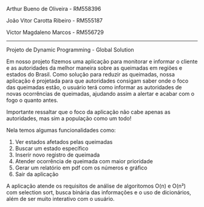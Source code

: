 Arthur Bueno de Oliveira - RM558396

João Vitor Carotta Ribeiro - RM555187

Victor Magdaleno Marcos - RM556729

----------------------------------------------------

Projeto de Dynamic Programming - Global Solution

Em nosso projeto fizemos uma aplicação para monitorar e informar o cliente e as autoridades da melhor maneira sobre as queimadas em regiões e estados do Brasil.
Como solução para reduzir as queimadas, nossa aplicação é projetada para que autoridades consigam saber onde o foco das queimadas estão, o usuário terá como informar as autoridades de novas ocorrências de queimadas, ajudando assim a alertar e acabar com o fogo o quanto antes.

Importante ressaltar que o foco da aplicação não cabe apenas as autoridades, mas sim a população como um todo!

Nela temos algumas funcionalidades como:

1. Ver estados afetados pelas queimadas
2. Buscar um estado específico
3. Inserir novo registro de queimada
4. Atender ocorrência de queimada com maior prioridade
5. Gerar um relatório em pdf com os números e gráfico
6. Sair da aplicação

A aplicação atende os requisitos de análise de algoritomos O(n) e O(n²) com selection sort, busca binária das informações e o uso de dicionários, além de ser muito interativo com o usuário.
